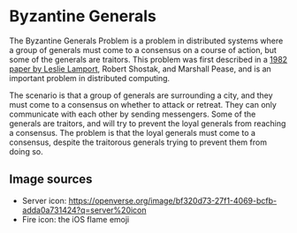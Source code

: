 # Byzantine Generals

The Byzantine Generals Problem is a problem in distributed systems where a group of generals must come to a consensus on a course of action, but some of the generals are traitors. This problem was first described in a [1982 paper by Leslie Lamport](https://lamport.azurewebsites.net/pubs/byz.pdf), Robert Shostak, and Marshall Pease, and is an important problem in distributed computing.

The scenario is that a group of generals are surrounding a city, and they must come to a consensus on whether to attack or retreat. They can only communicate with each other by sending messengers. Some of the generals are traitors, and will try to prevent the loyal generals from reaching a consensus. The problem is that the loyal generals must come to a consensus, despite the traitorous generals trying to prevent them from doing so.

## Image sources

- Server icon: https://openverse.org/image/bf320d73-27f1-4069-bcfb-adda0a731424?q=server%20icon
- Fire icon: the iOS flame emoji